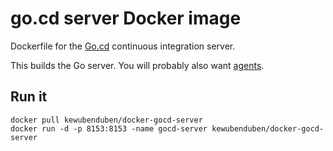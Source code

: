 # go.cd server Docker image

Dockerfile for the [Go.cd](http://go.cd) continuous integration server.

This builds the Go server. You will probably also want [agents](https://github.com/kewubenduben/docker-gocd-agent).

## Run it

    docker pull kewubenduben/docker-gocd-server
    docker run -d -p 8153:8153 -name gocd-server kewubenduben/docker-gocd-server